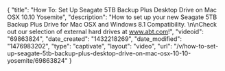 {
    "title": "How To: Set Up Seagate 5TB Backup Plus Desktop Drive on Mac OSX 10.10 Yosemite",
    "description": "How to set up your new Seagate 5TB Backup Plus Drive for Mac OSX and Windows 8.1 Compatibility. \n\nCheck out our selection of external hard drives at www.abt.com!",
    "videoid": "69863824",
    "date_created": "1432218269",
    "date_modified": "1476983202",
    "type": "captivate",
    "layout": "video",
    "url": "\/v\/how-to-set-up-seagate-5tb-backup-plus-desktop-drive-on-mac-osx-10-10-yosemite\/69863824"
}